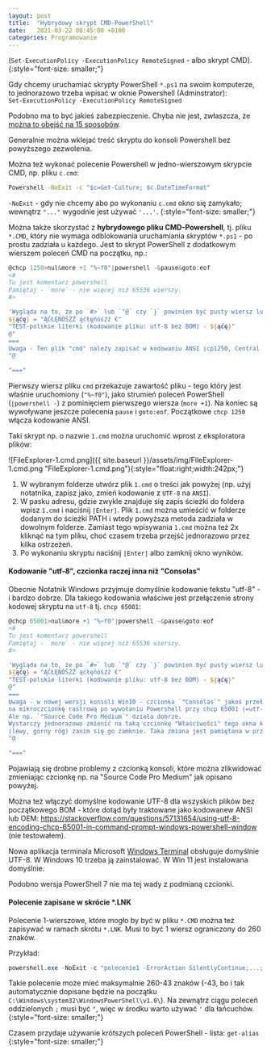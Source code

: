```yaml
---
layout: post
title:  "Hybrydowy skrypt CMD-PowerShell"
date:   2021-03-22 08:45:00 +0100
categories: Programowanie
---
```



(`Set-ExecutionPolicy -ExecutionPolicy RemoteSigned` - albo skrypt CMD).
{:style="font-size: smaller;"}

Gdy chcemy uruchamiać skrypty PowerShell `*.ps1` na swoim komputerze, to jednorazowo trzeba wpisać w oknie Powershell (Adminstrator):  
`Set-ExecutionPolicy -ExecutionPolicy RemoteSigned`

Podobno ma to być jakieś zabezpieczenie. Chyba nie jest, zwłaszcza, że [można to obejść na 15 sposobów](https://blog.netspi.com/15-ways-to-bypass-the-powershell-execution-policy/).

Generalnie można wklejać treść skryptu do konsoli Powershell bez powyższego zezwolenia. 

Można też wykonać polecenie Powershell w jedno-wierszowym skrypcie CMD, np. pliku `c.cmd`:  

````bat
Powershell -NoExit -c "$c=Get-Culture; $c.DateTimeFormat"
````
`-NoExit` - gdy nie chcemy abo po wykonaniu `c.cmd` okno się zamykało; wewnątrz `"..."` wygodnie jest używać `'...'`.
{:style="font-size: smaller;"}


Można także skorzystać z **hybrydowego pliku CMD-Powershell**, tj. pliku `*.CMD`, który nie wymaga odblokowania uruchamiania skryptów `*.ps1` - po prostu zadziała u każdego. Jest to skrypt PowerShell z dodatkowym wierszem poleceń CMD na początku, np.: 

````powershell
@chcp 1250>nul&more +1 "%~f0"|powershell -&pause&goto:eof
<#
Tu jest komentarz powershell
Pamiętaj - `more` - nie więcej niż 65536 wierszy.
#>

'Wygląda na to, że po `#>` lub `"@` czy `}` powinien być pusty wiersz lub #...'
${ąćę} = "ĄĆŁĘŃÓŚŹŻ ąćłęńóśźż €" 
"TEST-polskie literki (kodowanie pliku: utf-8 bez BOM) - ${ąćę}" 
@"
===
Uwaga - Ten plik "cmd" należy zapisać w kodowaniu ANSI (cp1250, Central European (Windows)).
"@

"==="
````

Pierwszy wiersz  pliku `cmd` przekazuje zawartość pliku - tego który jest właśnie uruchomiony (`"%~f0"`), jako strumień poleceń PowerShell (`|powershell -`) z pominięciem pierwszego wiersza (`more +1`). Na koniec są wywoływane jeszcze polecenia `pause` i `goto:eof`. Początkowe `chcp 1250` włącza kodowanie ANSI.

Taki skrypt np. o nazwie `1.cmd` można uruchomić wprost z eksploratora plików:


![FileExplorer-1.cmd.png]({{ site.baseurl }}/assets/img/FileExplorer-1.cmd.png "FileExplorer-1.cmd.png"){:style="float:right;width:242px;"} 
1. W wybranym folderze utwórz plik `1.cmd` o treści jak powyżej (np. użyj notatnika, zapisz jako, zmień kodowanie z `UTF-8` na `ANSI`).
2. W pasku adresu, gdzie zwykle znajduje się zapis ścieżki do foldera wpisz `1.cmd` i naciśnij `[Enter]`. Plik `1.cmd` można umieścić w folderze dodanym do ścieżki PATH i wtedy powyższa metoda zadziała w dowolnym folderze. Zamiast tego wpisywania `1.cmd` można też 2x kliknąć na tym pliku, choć czasem trzeba przejść jednorazowo przez kilka ostrzeżeń.
3. Po wykonaniu skryptu naciśnij `[Enter]` albo zamknij okno wyników.

#### Kodowanie "utf-8", czcionka raczej inna niż "Consolas"

Obecnie Notatnik Windows przyjmuje domyślnie kodowanie tekstu "utf-8" - i bardzo dobrze.
Dla takiego kodowania właściwe jest przełączenie strony kodowej skryptu na `utf-8` tj. `chcp 65001`:

````powershell
@chcp 65001>nul&more +1 "%~f0"|powershell -&pause&goto:eof
<#
Tu jest komentarz powershell
Pamiętaj - `more` - nie więcej niż 65536 wierszy.
#>

'Wygląda na to, że po `#>` lub `"@` czy `}` powinien być pusty wiersz lub #...'
${ąćę} = "ĄĆŁĘŃÓŚŹŻ ąćłęńóśźż €" 
"TEST-polskie literki (kodowanie pliku: utf-8 bez BOM) - ${ąćę}" 
@"
===
Uwaga - w nowej wersji konsoli Win10 - czcionka `"Consolas`" jakoś przełącza się 
na mikroczcionkę rastrową po wywołaniu Powershell przy chcp 65001 (=utf-8).
Ale np. `"Source Code Pro Medium`" działa dobrze.
Wystarczy jednorazowo zmienić na taką czcionkę "Właściwości" tego okna konsoli 
(lewy, górny róg) zanim się go zamknie. Taka zmiana jest pamiętana w przyszłości.
"@

"==="
````

Pojawiają się drobne problemy z czcionką konsoli, które można zlikwidować zmieniając czcionkę np. na "Source Code Pro Medium" jak opisano powyżej.

Można też włączyć domyślne kodowanie UTF-8 dla wszyskich plików bez początkowego BOM - które dotąd były traktowane jako kodowanew ANSI lub OEM:
<https://stackoverflow.com/questions/57131654/using-utf-8-encoding-chcp-65001-in-command-prompt-windows-powershell-window>
(nie testowałem).

Nowa aplikacja terminala Microsoft [Windows Terminal](https://www.microsoft.com/pl-pl/p/windows-terminal-preview/9n0dx20hk701)
obsługuje domyślnie UTF-8. W Windows 10 trzeba ją zainstalować. W Win 11 jest instalowana domyślnie.

Podobno wersja PowerShell 7 nie ma tej wady z podmianą czcionki.

#### Polecenie zapisane w skrócie *.LNK

Polecenie 1-wierszowe, które mogło by być w pliku `*.CMD` można też zapisywać w ramach skrótu `*.LNK`. Musi to być 1 wiersz ograniczony do 260 znaków.

Przykład:
````powershell
powershell.exe -NoExit -c "polecenie1 -ErrorAction SilentlyContinue;...;'Zrobione.'"
````
Takie polecenie może mieć maksymalnie 260-43 znaków (-43, bo i tak automatycznie dopisane będzie na początku 
`C:\Windows\system32\WindowsPowerShell\v1.0\`). Na zewnątrz ciągu poleceń oddzielonych `;` musi być `"`, więc w środku warto używać `'` dla łańcuchów.
{:style="font-size: smaller;"}

Czasem przydaje używanie krótszych poleceń PowerShell - lista: `get-alias`
{:style="font-size: smaller;"}





<style> code {font-size: smaller;} </style>